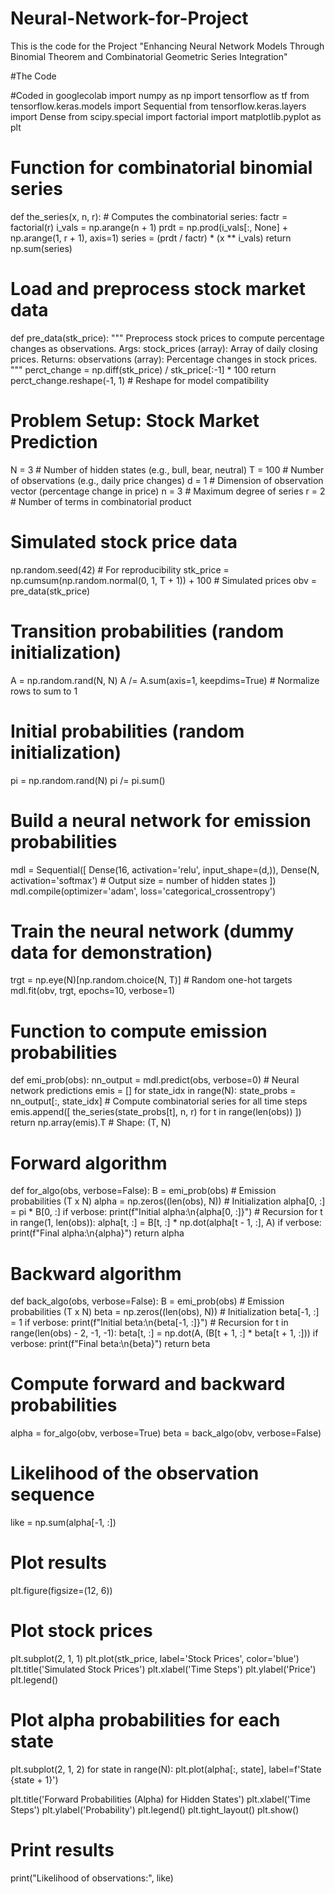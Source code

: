 # Neural-Network-for-Project
This is the code for the Project "Enhancing Neural Network Models Through Binomial Theorem and Combinatorial Geometric Series Integration"

#The Code

#Coded in googlecolab
import numpy as np
import tensorflow as tf
from tensorflow.keras.models import Sequential
from tensorflow.keras.layers import Dense
from scipy.special import factorial
import matplotlib.pyplot as plt

# Function for combinatorial binomial series
def the_series(x, n, r):
    # Computes the combinatorial series:
    factr = factorial(r)
    i_vals = np.arange(n + 1)
    prdt = np.prod(i_vals[:, None] + np.arange(1, r + 1), axis=1)
    series = (prdt / factr) * (x ** i_vals)
    return np.sum(series)


# Load and preprocess stock market data
def pre_data(stk_price):
    """
    Preprocess stock prices to compute percentage changes as observations.
    Args:
        stock_prices (array): Array of daily closing prices.
    Returns:
        observations (array): Percentage changes in stock prices.
    """
    perct_change = np.diff(stk_price) / stk_price[:-1] * 100
    return perct_change.reshape(-1, 1)  # Reshape for model compatibility

    
# Problem Setup: Stock Market Prediction
N = 3  # Number of hidden states (e.g., bull, bear, neutral)
T = 100  # Number of observations (e.g., daily price changes)
d = 1  # Dimension of observation vector (percentage change in price)
n = 3  # Maximum degree of series
r = 2  # Number of terms in combinatorial product


# Simulated stock price data 
np.random.seed(42)  # For reproducibility
stk_price = np.cumsum(np.random.normal(0, 1, T + 1)) + 100  # Simulated prices
obv = pre_data(stk_price)


# Transition probabilities (random initialization)
A = np.random.rand(N, N)
A /= A.sum(axis=1, keepdims=True)  # Normalize rows to sum to 1


# Initial probabilities (random initialization)
pi = np.random.rand(N)
pi /= pi.sum()


# Build a neural network for emission probabilities
mdl = Sequential([
    Dense(16, activation='relu', input_shape=(d,)),
    Dense(N, activation='softmax')  # Output size = number of hidden states ])
mdl.compile(optimizer='adam', loss='categorical_crossentropy')


# Train the neural network (dummy data for demonstration)
trgt = np.eye(N)[np.random.choice(N, T)]  # Random one-hot targets
mdl.fit(obv, trgt, epochs=10, verbose=1)


# Function to compute emission probabilities
def emi_prob(obs):
    nn_output = mdl.predict(obs, verbose=0)  # Neural network predictions
    emis = []
    for state_idx in range(N):
        state_probs = nn_output[:, state_idx]
        # Compute combinatorial series for all time steps
        emis.append([
            the_series(state_probs[t], n, r) for t in range(len(obs))   ])
    return np.array(emis).T  # Shape: (T, N)


# Forward algorithm
def for_algo(obs, verbose=False):
    B = emi_prob(obs)  # Emission probabilities (T x N)
    alpha = np.zeros((len(obs), N))
    # Initialization
    alpha[0, :] = pi * B[0, :]
    if verbose:
        print(f"Initial alpha:\n{alpha[0, :]}")
    # Recursion
    for t in range(1, len(obs)):
        alpha[t, :] = B[t, :] * np.dot(alpha[t - 1, :], A)
    if verbose:
        print(f"Final alpha:\n{alpha}")
    return alpha


# Backward algorithm
def back_algo(obs, verbose=False):
    B = emi_prob(obs)  # Emission probabilities (T x N)
    beta = np.zeros((len(obs), N))
    # Initialization
    beta[-1, :] = 1
    if verbose:
        print(f"Initial beta:\n{beta[-1, :]}")
    # Recursion
    for t in range(len(obs) - 2, -1, -1):
        beta[t, :] = np.dot(A, (B[t + 1, :] * beta[t + 1, :]))
    if verbose:
        print(f"Final beta:\n{beta}")
    return beta


# Compute forward and backward probabilities
alpha = for_algo(obv, verbose=True)
beta = back_algo(obv, verbose=False)

# Likelihood of the observation sequence
like = np.sum(alpha[-1, :])

# Plot results
plt.figure(figsize=(12, 6))

# Plot stock prices
plt.subplot(2, 1, 1)
plt.plot(stk_price, label='Stock Prices', color='blue')
plt.title('Simulated Stock Prices')
plt.xlabel('Time Steps')
plt.ylabel('Price')
plt.legend()

# Plot alpha probabilities for each state
plt.subplot(2, 1, 2)
for state in range(N):
    plt.plot(alpha[:, state], label=f'State {state + 1}')

plt.title('Forward Probabilities (Alpha) for Hidden States')
plt.xlabel('Time Steps')
plt.ylabel('Probability')
plt.legend()
plt.tight_layout()
plt.show()

# Print results
print("Likelihood of observations:", like)
